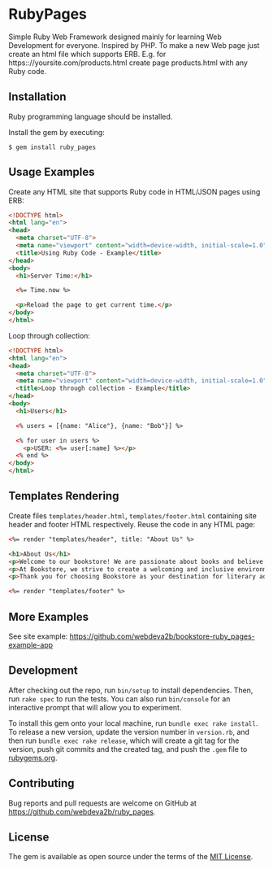 # RubyPages

Simple Ruby Web Framework designed mainly for learning Web Development for everyone. Inspired by PHP. To make a new Web page just create an html file which supports ERB. E.g. for https:://yoursite.com/products.html create page products.html with any Ruby code.

## Installation

Ruby programming language should be installed.

Install the gem by executing:

    $ gem install ruby_pages

## Usage Examples

Create any HTML site that supports Ruby code in HTML/JSON pages using ERB:

~~~html
<!DOCTYPE html>
<html lang="en">
<head>
  <meta charset="UTF-8">
  <meta name="viewport" content="width=device-width, initial-scale=1.0">
  <title>Using Ruby Code - Example</title>
</head>
<body>
  <h1>Server Time:</h1>

  <%= Time.now %>

  <p>Reload the page to get current time.</p>
</body>
</html>
~~~

Loop through collection:

~~~html
<!DOCTYPE html>
<html lang="en">
<head>
  <meta charset="UTF-8">
  <meta name="viewport" content="width=device-width, initial-scale=1.0">
  <title>Loop through collection - Example</title>
</head>
<body>
  <h1>Users</h1>

  <% users = [{name: "Alice"}, {name: "Bob"}] %>

  <% for user in users %>
    <p>USER: <%= user[:name] %></p>
  <% end %>
</body>
</html>
~~~

## Templates Rendering

Create files `templates/header.html`, `templates/footer.html` containing site header and footer HTML respectively. Reuse the code in any HTML page:

~~~html
<%= render "templates/header", title: "About Us" %>

<h1>About Us</h1>
<p>Welcome to our bookstore! We are passionate about books and believe in the power of storytelling to inspire, educate, and entertain. Our mission is to provide a curated selection of quality books that cater to diverse interests and preferences.</p>
<p>At Bookstore, we strive to create a welcoming and inclusive environment where book lovers of all ages can explore new worlds, discover hidden gems, and connect with fellow enthusiasts. Whether you're a seasoned bibliophile or just beginning your reading journey, we're here to help you find your next great read.</p>
<p>Thank you for choosing Bookstore as your destination for literary adventures. We look forward to serving you and being a part of your reading adventures!</p>

<%= render "templates/footer" %>
~~~

## More Examples

See site example: https://github.com/webdeva2b/bookstore-ruby_pages-example-app

## Development

After checking out the repo, run `bin/setup` to install dependencies. Then, run `rake spec` to run the tests. You can also run `bin/console` for an interactive prompt that will allow you to experiment.

To install this gem onto your local machine, run `bundle exec rake install`. To release a new version, update the version number in `version.rb`, and then run `bundle exec rake release`, which will create a git tag for the version, push git commits and the created tag, and push the `.gem` file to [rubygems.org](https://rubygems.org).

## Contributing

Bug reports and pull requests are welcome on GitHub at https://github.com/webdeva2b/ruby_pages.

## License

The gem is available as open source under the terms of the [MIT License](https://opensource.org/licenses/MIT).
